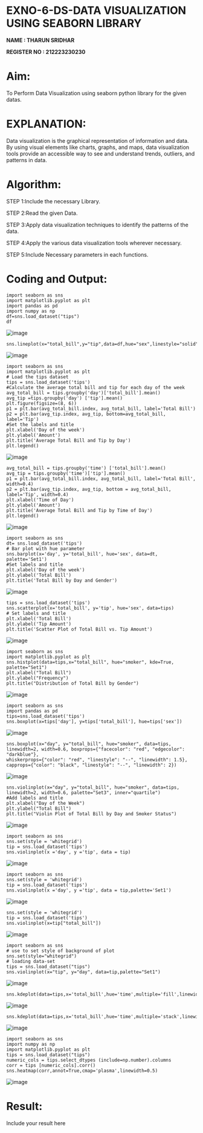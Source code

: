 # EXNO-6-DS-DATA VISUALIZATION USING SEABORN LIBRARY

**NAME : THARUN SRIDHAR**

**REGISTER NO : 212223230230**

# Aim:
  To Perform Data Visualization using seaborn python library for the given datas.

# EXPLANATION:
Data visualization is the graphical representation of information and data. By using visual elements like charts, graphs, and maps, data visualization tools provide an accessible way to see and understand trends, outliers, and patterns in data.

# Algorithm:
STEP 1:Include the necessary Library.

STEP 2:Read the given Data.

STEP 3:Apply data visualization techniques to identify the patterns of the data.

STEP 4:Apply the various data visualization tools wherever necessary.

STEP 5:Include Necessary parameters in each functions.

# Coding and Output:
```
import seaborn as sns
import matplotlib.pyplot as plt
import pandas as pd
import numpy as np
df=sns.load_dataset("tips")
df
```
![image](https://github.com/user-attachments/assets/b88ad490-ee37-4510-b137-f3d9b30897d2)

```
sns.lineplot(x="total_bill",y="tip",data=df,hue="sex",linestyle="solid",legend="auto")
```
![image](https://github.com/user-attachments/assets/b3c14236-3dfe-496f-a034-534cb4d39164)

```
import seaborn as sns
import matplotlib.pyplot as plt
# Load the tips dataset
tips = sns.load_dataset('tips')
#Calculate the average total bill and tip for each day of the week
avg_total_bill = tips.groupby('day')['total_bill'].mean()
avg_tip =tips.groupby('day') ['tip'].mean()
plt.figure(figsize=(8, 6))
p1 = plt.bar(avg_total_bill.index, avg_total_bill, label='Total Bill')
p2 = plt.bar(avg_tip.index, avg_tip, bottom=avg_total_bill, label='Tip')
#Set the labels and title
plt.xlabel('Day of the week')
plt.ylabel('Amount')
plt.title('Average Total Bill and Tip by Day')
plt.legend()
```
![image](https://github.com/user-attachments/assets/474a2942-7fcd-415d-95a8-e9a044260964)

```
avg_total_bill = tips.groupby('time') ['total_bill'].mean()
avg_tip = tips.groupby('time')['tip'].mean()
p1 = plt.bar(avg_total_bill.index, avg_total_bill, label='Total Bill', width=0.4)
p2 = plt.bar(avg_tip.index, avg_tip, bottom = avg_total_bill, label='Tip', width=0.4)
plt.xlabel('Time of Day')
plt.ylabel('Amount')
plt.title('Average Total Bill and Tip by Time of Day')
plt.legend()
```
![image](https://github.com/user-attachments/assets/209691c0-2da6-4e9b-8249-db4f3dd7f836)

```
import seaborn as sns
dt= sns.load_dataset('tips')
# Bar plot with hue parameter
sns.barplot(x='day', y='total_bill', hue='sex', data=dt, palette='Set1')
#Set labels and title
plt.xlabel('Day of the week')
plt.ylabel('Total Bill')
plt.title('Total Bill by Day and Gender')
```
![image](https://github.com/user-attachments/assets/2ea7bca2-a875-49a6-87cb-d21cc444a150)

```
tips = sns.load_dataset('tips')
sns.scatterplot(x='total_bill', y='tip', hue='sex', data=tips)
# Set labels and title
plt.xlabel('Total Bill')
plt.ylabel('Tip Amount')
plt.title('Scatter Plot of Total Bill vs. Tip Amount')
```
![image](https://github.com/user-attachments/assets/a0eeff60-961d-4ad6-a92b-301a0de8f3e5)

```
import seaborn as sns
import matplotlib.pyplot as plt
sns.histplot(data=tips,x="total_bill", hue="smoker", kde=True, palette="Set1")
plt.xlabel("Total Bill")
plt.ylabel("Frequency")
plt.title("Distribution of Total Bill by Gender")
```
![image](https://github.com/user-attachments/assets/68fdf05a-f034-424c-9783-ddeeb6c91d47)

```
import seaborn as sns
import pandas as pd
tips=sns.load_dataset('tips')
sns.boxplot(x=tips['day'], y=tips['total_bill'], hue=tips['sex'])
```
![image](https://github.com/user-attachments/assets/9eabb59d-fe6b-4e70-bdcd-7b32e0ba8342)

```
sns.boxplot(x="day", y="total_bill", hue="smoker", data=tips, linewidth=2, width=0.6, boxprops={"facecolor": "red", "edgecolor": "darkblue"},
whiskerprops={"color": "red", "linestyle": "--", "linewidth": 1.5}, capprops={"color": "black", "linestyle": "--", "linewidth": 2})
```
![image](https://github.com/user-attachments/assets/fc0a4327-5e4c-403b-91fa-66256f18f50e)

```
sns.violinplot(x="day", y="total_bill", hue="smoker", data=tips, linewidth=2, width=0.6, palette="Set3", inner="quartile")
#Add labels and title
plt.xlabel("Day of the Week")
plt.ylabel("Total Bill")
plt.title("Violin Plot of Total Bill by Day and Smoker Status")
```
![image](https://github.com/user-attachments/assets/38a8587a-7f09-4dd3-a3d7-004ef5e9f61c)

```
import seaborn as sns
sns.set(style = 'whitegrid')
tip = sns.load_dataset('tips')
sns.violinplot(x ='day', y ='tip', data = tip)
```
![image](https://github.com/user-attachments/assets/2dac3ca5-72b1-4f88-a6bd-b8368dd2b6ad)

```
import seaborn as sns
sns.set(style = 'whitegrid')
tip = sns.load_dataset('tips')
sns.violinplot(x ='day', y ='tip', data = tip,palette='Set1')
```
![image](https://github.com/user-attachments/assets/9890468f-f538-41f6-bb04-f477375a3cf6)

```
sns.set(style = 'whitegrid')
tip = sns.load_dataset('tips')
sns.violinplot(x=tip["total_bill"])
```
![image](https://github.com/user-attachments/assets/4b2049af-7d2a-4bb3-ad7c-64cc66379556)

```
import seaborn as sns
# use to set style of background of plot
sns.set(style="whitegrid")
# loading data-set
tips = sns.load_dataset("tips")
sns.violinplot(x="tip", y="day", data=tip,palette="Set1")
```
![image](https://github.com/user-attachments/assets/7822a68c-30cd-4ab2-8e16-26113db350d4)

```
sns.kdeplot(data=tips,x='total_bill',hue='time',multiple='fill',linewidth=3,palette='Set2',alpha=0.8)
```
![image](https://github.com/user-attachments/assets/b9b1fb5f-0cd9-4f35-8aa7-1c79d6910213)

```
sns.kdeplot(data=tips,x='total_bill',hue='time',multiple='stack',linewidth=3,palette='Set1',alpha=0.8)
```
![image](https://github.com/user-attachments/assets/c03cd357-7b23-4aca-9615-2264850ad52b)

```
import seaborn as sns
import numpy as np
import matplotlib.pyplot as plt
tips = sns.load_dataset("tips")
numeric_cols = tips.select_dtypes (include=np.number).columns
corr = tips [numeric_cols].corr()
sns.heatmap(corr,annot=True,cmap='plasma',linewidth=0.5)
```
![image](https://github.com/user-attachments/assets/f16eb96c-c879-4494-95f6-c4fcdd8dee1d)


# Result:
 Include your result here
